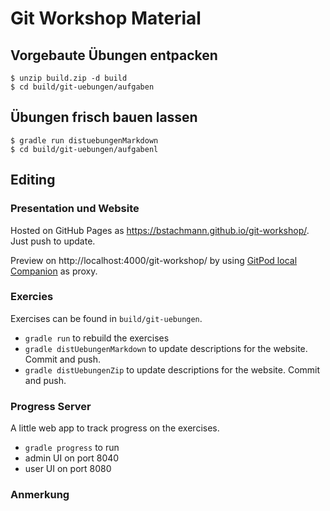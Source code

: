 # Git Workshop Material


## Vorgebaute Übungen entpacken

    $ unzip build.zip -d build
    $ cd build/git-uebungen/aufgaben

## Übungen frisch bauen lassen

    $ gradle run distuebungenMarkdown
    $ cd build/git-uebungen/aufgabenl

    
## Editing

### Presentation und Website

Hosted on GitHub Pages as https://bstachmann.github.io/git-workshop/. Just push to update.

Preview on http://localhost:4000/git-workshop/ by using [GitPod local Companion](https://www.gitpod.io/blog/local-app) as proxy.


### Exercies

Exercises can be found in `build/git-uebungen`.

 * `gradle run` to rebuild the exercises
 * `gradle distUebungenMarkdown` to update descriptions for the website. Commit and push.
 * `gradle distUebungenZip` to update descriptions for the website. Commit and push.

 ### Progress Server

 A little web app to track progress on the exercises.

  * `gradle progress` to run
  * admin UI on port 8040
  * user UI on port 8080


### Anmerkung
